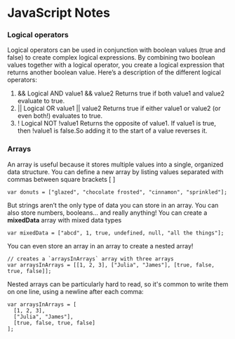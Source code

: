 # JavaScript Notes

### Logical operators

Logical operators can be used in conjunction with boolean values (true and false) to create complex logical expressions.
By combining two boolean values together with a logical operator, you create a logical expression that returns another boolean value. 
Here’s a description of the different logical operators:

1. &&  Logical AND value1 && value2  Returns true if both value1 and value2 evaluate to true.
2. ||  Logical OR  value1 || value2  Returns true if either value1 or value2 (or even both!) evaluates to true.
3. ! Logical NOT !value1 Returns the opposite of value1. If value1 is true, then !value1 is false.So adding it to the start of a value reverses it.


### Arrays

An array is useful because it stores multiple values into a single, organized data structure. You can define a new array by listing values separated with commas between square brackets [ ]

```
var donuts = ["glazed", "chocolate frosted", "cinnamon", "sprinkled"];
```

But strings aren’t the only type of data you can store in an array. You can also store numbers, booleans… and really anything!
You can create a **mixedData** array with mixed data types
```
var mixedData = ["abcd", 1, true, undefined, null, "all the things"];
```

You can even store an array in an array to create a nested array!

```
// creates a `arraysInArrays` array with three arrays
var arraysInArrays = [[1, 2, 3], ["Julia", "James"], [true, false, true, false]];
```

Nested arrays can be particularly hard to read, so it's common to write them on one line, using a newline after each comma:

```
var arraysInArrays = [
  [1, 2, 3], 
  ["Julia", "James"], 
  [true, false, true, false]
];
```
